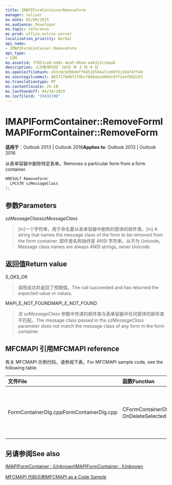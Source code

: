 ```yaml
---
title: IMAPIFormContainerRemoveForm
manager: soliver
ms.date: 03/09/2015
ms.audience: Developer
ms.topic: reference
ms.prod: office-online-server
localization_priority: Normal
api_name:
- IMAPIFormContainer.RemoveForm
api_type:
- COM
ms.assetid: 7f851ce8-bd01-4ea5-86e0-e44323cc0aab
description: 上次修改时间：2015 年 3 月 9 日
ms.openlocfilehash: e53c0cbd9946ff04516594a7ce99fdc2daf4ff4d
ms.sourcegitcommit: 8657170d071f9bcf680aba50b9c07f2a4fb82283
ms.translationtype: MT
ms.contentlocale: zh-CN
ms.lasthandoff: 04/28/2019
ms.locfileid: "33432196"
---
```

# <a name="imapiformcontainerremoveform"></a><span data-ttu-id="e9bfa-103">IMAPIFormContainer::RemoveForm</span><span class="sxs-lookup"><span data-stu-id="e9bfa-103">IMAPIFormContainer::RemoveForm</span></span>

  
  
<span data-ttu-id="e9bfa-104">**适用于**：Outlook 2013 | Outlook 2016</span><span class="sxs-lookup"><span data-stu-id="e9bfa-104">**Applies to**: Outlook 2013 | Outlook 2016</span></span> 
  
<span data-ttu-id="e9bfa-105">从表单容器中删除特定表单。</span><span class="sxs-lookup"><span data-stu-id="e9bfa-105">Removes a particular form from a form container.</span></span>
  
```cpp
HRESULT RemoveForm(
  LPCSTR szMessageClass
);
```

## <a name="parameters"></a><span data-ttu-id="e9bfa-106">参数</span><span class="sxs-lookup"><span data-stu-id="e9bfa-106">Parameters</span></span>

 <span data-ttu-id="e9bfa-107">_szMessageClass_</span><span class="sxs-lookup"><span data-stu-id="e9bfa-107">_szMessageClass_</span></span>
  
> <span data-ttu-id="e9bfa-108">[in]一个字符串，用于命名要从表单容器中删除的窗体的邮件类。</span><span class="sxs-lookup"><span data-stu-id="e9bfa-108">[in] A string that names the message class of the form to be removed from the form container.</span></span> <span data-ttu-id="e9bfa-109">邮件类名称始终是 ANSI 字符串，从不为 Unicode。</span><span class="sxs-lookup"><span data-stu-id="e9bfa-109">Message class names are always ANSI strings, never Unicode.</span></span>
    
## <a name="return-value"></a><span data-ttu-id="e9bfa-110">返回值</span><span class="sxs-lookup"><span data-stu-id="e9bfa-110">Return value</span></span>

<span data-ttu-id="e9bfa-111">S_OK</span><span class="sxs-lookup"><span data-stu-id="e9bfa-111">S_OK</span></span> 
  
> <span data-ttu-id="e9bfa-112">调用成功并返回了预期值。</span><span class="sxs-lookup"><span data-stu-id="e9bfa-112">The call succeeded and has returned the expected value or values.</span></span>
    
<span data-ttu-id="e9bfa-113">MAPI_E_NOT_FOUND</span><span class="sxs-lookup"><span data-stu-id="e9bfa-113">MAPI_E_NOT_FOUND</span></span> 
  
> <span data-ttu-id="e9bfa-114">_在 szMessageClass_ 参数中传递的邮件类与表单容器中任何窗体的邮件类不匹配。</span><span class="sxs-lookup"><span data-stu-id="e9bfa-114">The message class passed in the  _szMessageClass_ parameter does not match the message class of any form in the form container.</span></span> 
    
## <a name="mfcmapi-reference"></a><span data-ttu-id="e9bfa-115">MFCMAPI 引用</span><span class="sxs-lookup"><span data-stu-id="e9bfa-115">MFCMAPI reference</span></span>

<span data-ttu-id="e9bfa-116">有关 MFCMAPI 示例代码，请参阅下表。</span><span class="sxs-lookup"><span data-stu-id="e9bfa-116">For MFCMAPI sample code, see the following table.</span></span>
  
|<span data-ttu-id="e9bfa-117">**文件**</span><span class="sxs-lookup"><span data-stu-id="e9bfa-117">**File**</span></span>|<span data-ttu-id="e9bfa-118">**函数**</span><span class="sxs-lookup"><span data-stu-id="e9bfa-118">**Function**</span></span>|<span data-ttu-id="e9bfa-119">**备注**</span><span class="sxs-lookup"><span data-stu-id="e9bfa-119">**Comment**</span></span>|
|:-----|:-----|:-----|
|<span data-ttu-id="e9bfa-120">FormContainerDlg.cpp</span><span class="sxs-lookup"><span data-stu-id="e9bfa-120">FormContainerDlg.cpp</span></span>  <br/> |<span data-ttu-id="e9bfa-121">CFormContainerDlg：：OnDeleteSelectedItem</span><span class="sxs-lookup"><span data-stu-id="e9bfa-121">CFormContainerDlg::OnDeleteSelectedItem</span></span>  <br/> |<span data-ttu-id="e9bfa-122">MFCMAPI 使用 **IMAPIFormContainer：：RemoveForm** 方法从表单容器中删除表单。</span><span class="sxs-lookup"><span data-stu-id="e9bfa-122">MFCMAPI uses the **IMAPIFormContainer::RemoveForm** method to delete a form from a form container.</span></span>  <br/> |
   
## <a name="see-also"></a><span data-ttu-id="e9bfa-123">另请参阅</span><span class="sxs-lookup"><span data-stu-id="e9bfa-123">See also</span></span>



[<span data-ttu-id="e9bfa-124">IMAPIFormContainer : IUnknown</span><span class="sxs-lookup"><span data-stu-id="e9bfa-124">IMAPIFormContainer : IUnknown</span></span>](imapiformcontaineriunknown.md)


[<span data-ttu-id="e9bfa-125">MFCMAPI 代码示例</span><span class="sxs-lookup"><span data-stu-id="e9bfa-125">MFCMAPI as a Code Sample</span></span>](mfcmapi-as-a-code-sample.md)

